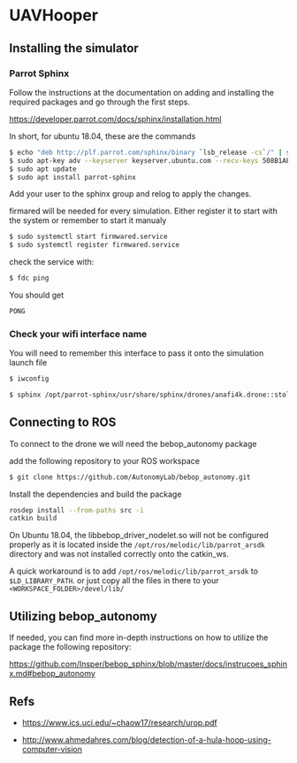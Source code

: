 # UAVHooper

## Installing the simulator

### Parrot Sphinx

Follow the instructions at the documentation on adding and installing the required packages and go through the first steps. 

https://developer.parrot.com/docs/sphinx/installation.html

In short, for ubuntu 18.04, these are the commands

```bash
$ echo "deb http://plf.parrot.com/sphinx/binary `lsb_release -cs`/" | sudo tee /etc/apt/sources.list.d/sphinx.list > /dev/null
$ sudo apt-key adv --keyserver keyserver.ubuntu.com --recv-keys 508B1AE5
$ sudo apt update
$ sudo apt install parrot-sphinx
```

Add your user to the sphinx group and relog to apply the changes.

firmared will be needed for every simulation. Either register it to start with the system or remember to start it manualy

```bash
$ sudo systemctl start firmwared.service
$ sudo systemctl register firmwared.service
```

check the service with:

```bash
$ fdc ping
```
You should get

```bash
PONG
```

### Check your wifi interface name
You will need to remember this interface to pass it onto the simulation launch file

```bash
$ iwconfig
```

```bash
$ sphinx /opt/parrot-sphinx/usr/share/sphinx/drones/anafi4k.drone::stolen_interface=<your_interface_name>:eth0:192.168.42.1/24
```

## Connecting to ROS

To connect to the drone we will need the bebop_autonomy package

add the following repository to your ROS workspace
 
```bash
$ git clone https://github.com/AutonomyLab/bebop_autonomy.git
```

Install the dependencies and build the package

```bash
rosdep install --from-paths src -i
catkin build
```

On Ubuntu 18.04, the libbebop_driver_nodelet.so will not be configured properly as it is located inside the `/opt/ros/melodic/lib/parrot_arsdk` directory and was not installed correctly onto the catkin_ws. 

A quick workaround is to add `/opt/ros/melodic/lib/parrot_arsdk` to `$LD_LIBRARY_PATH`. or just copy all the files in there to your `<WORKSPACE_FOLDER>/devel/lib/`


## Utilizing bebop_autonomy

If needed, you can find more in-depth instructions on how to utilize the package the following repository:

https://github.com/Insper/bebop_sphinx/blob/master/docs/instrucoes_sphinx.md#bebop_autonomy

## Refs
 - https://www.ics.uci.edu/~chaow17/research/urop.pdf

 - http://www.ahmedahres.com/blog/detection-of-a-hula-hoop-using-computer-vision

